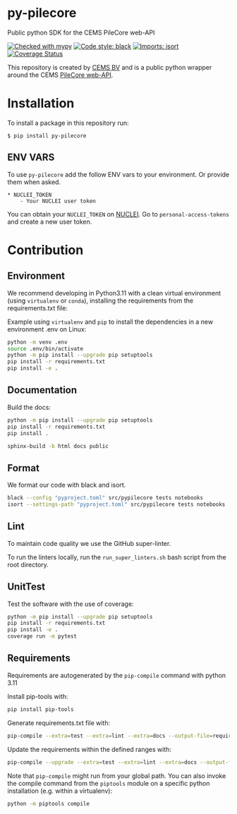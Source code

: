 # py-pilecore
Public python SDK for the CEMS PileCore web-API

[![Checked with mypy](https://www.mypy-lang.org/static/mypy_badge.svg)](http://mypy-lang.org/)
[![Code style: black](https://img.shields.io/badge/code%20style-black-000000.svg)](https://github.com/psf/black)
[![Imports: isort](https://img.shields.io/badge/%20imports-isort-%231674b1?style=flat&labelColor=ef8336)](https://pycqa.github.io/isort/)
[![Coverage Status](https://coveralls.io/repos/github/cemsbv/py-pilecore/badge.svg)](https://coveralls.io/github/cemsbv/py-pilecore)


This repository is created by [CEMS BV](https://cemsbv.nl/) and is a public python wrapper around the CEMS [PileCore web-API](https://nuclei.cemsbv.io/#/pilecore/api).

# Installation

To install a package in this repository run:

`$ pip install py-pilecore`


## ENV VARS

To use `py-pilecore` add the follow ENV vars to your environment. Or provide them when asked.

```
* NUCLEI_TOKEN
    - Your NUCLEI user token
```

You can obtain your `NUCLEI_TOKEN` on [NUCLEI](https://nuclei.cemsbv.io/#/). 
Go to `personal-access-tokens` and create a new user token.

# Contribution

## Environment

We recommend developing in Python3.11 with a clean virtual environment (using `virtualenv` or `conda`), installing the requirements from the requirements.txt file:

Example using `virtualenv` and `pip` to install the dependencies in a new environment .env on Linux:

```bash
python -m venv .env
source .env/bin/activate
python -m pip install --upgrade pip setuptools
pip install -r requirements.txt
pip install -e .
```

## Documentation

Build the docs:

```bash
python -m pip install --upgrade pip setuptools
pip install -r requirements.txt
pip install .

sphinx-build -b html docs public
```

## Format

We format our code with black and isort.

```bash
black --config "pyproject.toml" src/pypilecore tests notebooks
isort --settings-path "pyproject.toml" src/pypilecore tests notebooks
```

## Lint

To maintain code quality we use the GitHub super-linter.

To run the linters locally, run the `run_super_linters.sh` bash script from the root directory.

## UnitTest

Test the software with the use of coverage:

```bash
python -m pip install --upgrade pip setuptools
pip install -r requirements.txt
pip install -e .
coverage run -m pytest
```

## Requirements

Requirements are autogenerated by the `pip-compile` command with python 3.11

Install pip-tools with:

```bash
pip install pip-tools
```

Generate requirements.txt file with:

```bash
pip-compile --extra=test --extra=lint --extra=docs --output-file=requirements.txt pyproject.toml
```

Update the requirements within the defined ranges with:

```bash
pip-compile --upgrade --extra=test --extra=lint --extra=docs --output-file=requirements.txt pyproject.toml
```

Note that `pip-compile` might run from your global path. You can also invoke the compile
command from the `piptools` module on a specific python installation (e.g. within a virtualenv):

```bash
python -m piptools compile